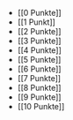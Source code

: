 - [[0 Punkte]]
- [[1 Punkt]]
- [[2 Punkte]]
- [[3 Punkte]]
- [[4 Punkte]]
- [[5 Punkte]]
- [[6 Punkte]]
- [[7 Punkte]]
- [[8 Punkte]]
- [[9 Punkte]]
- [[10 Punkte]]